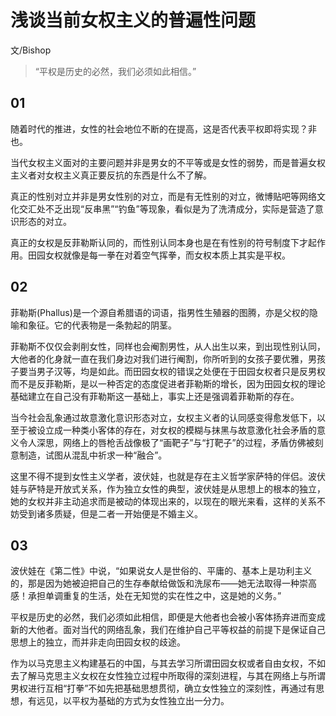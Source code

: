 # 浅谈当前女权主义的普遍性问题

文/Bishop

>“平权是历史的必然，我们必须如此相信。”

## 01

随着时代的推进，女性的社会地位不断的在提高，这是否代表平权即将实现？非也。

当代女权主义面对的主要问题并非是男女的不平等或是女性的弱势，而是普遍女权主义者对女权主义真正要反抗的东西是什么不了解。

真正的性别对立并非是男女性别的对立，而是有无性别的对立，微博贴吧等网络文化交汇处不乏出现“反串黑”“钓鱼”等现象，看似是为了洗清成分，实际是营造了意识形态的对立。

真正的女权是反菲勒斯认同的，而性别认同本身也是在有性别的符号制度下才起作用。田园女权就像是每一拳在对着空气挥拳，而女权本质上其实是平权。

## 02

菲勒斯(Phallus)是一个源自希腊语的词语，指男性生殖器的图腾，亦是父权的隐喻和象征。它的代表物是一条勃起的阴茎。

菲勒斯不仅仅会剥削女性，同样也会阉割男性，从人出生以来，到出现性别认同，大他者的化身就一直在我们身边对我们进行阉割，你所听到的女孩子要优雅，男孩子要当男子汉等，均是如此。而田园女权的错误之处便在于田园女权者只是反男权而不是反菲勒斯，是以一种否定的态度促进者菲勒斯的增长，因为田园女权的理论基础建立在自己没有菲勒斯这一基础上，事实上还是强调着菲勒斯的存在。

当今社会乱象通过故意激化意识形态对立，女权主义者的认同感变得愈发低下，以至于被设立成一种类小客体的存在，对女权的模糊与抹黑与故意激化社会矛盾的意义令人深思，网络上的唇枪舌战像极了“画靶子”与“打靶子”的过程，矛盾仿佛被刻意制造，试图从混乱中祈求一种“融合”。

这里不得不提到女性主义学者，波伏娃，也就是存在主义哲学家萨特的伴侣。波伏娃与萨特是开放式关系，作为独立女性的典型，波伏娃是从思想上的根本的独立，她的女权并非主动追求而是被动的体现出来的，以现在的眼光来看，这样的关系不妨受到诸多质疑，但是二者一开始便是不婚主义。

## 03

波伏娃在《第二性》中说，“如果说女人是世俗的、平庸的、基本上是功利主义的，那是因为她被迫把自己的生存奉献给做饭和洗尿布——她无法取得一种崇高感！承担单调重复的生活，处在无知觉的实在性之中，这是她的义务。”


平权是历史的必然，我们必须如此相信，即便是大他者也会被小客体扬弃进而变成新的大他者。面对当代的网络乱象，我们在维护自己平等权益的前提下是保证自己思想上的独立，而并非走向田园女权的歧途。

作为以马克思主义构建基石的中国，与其去学习所谓田园女权或者自由女权，不如去了解马克思主义女权在女性独立过程中所取得的深刻进程，与其在网络上与所谓男权进行互相“打拳”不如先把基础思想贯彻，确立女性独立的深刻性，再通过有思想，有远见，以平权为基础的方式为女性独立出一分力。
